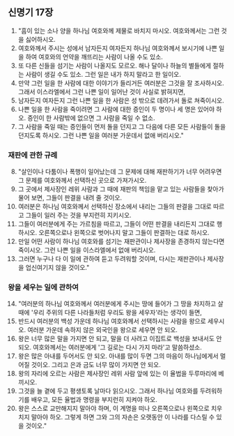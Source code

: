 ## 신명기 17장

1. "흠이 있는 소나 양을 하나님 여호와께 제물로 바치지 마시오. 여호와께서는 그런 것을 싫어하시오.
2. 여호와께서 주시는 성에서 남자든지 여자든지 하나님 여호와께서 보시기에 나쁜 일을 하여 여호와의 언약을 깨뜨리는 사람이 나올 수도 있소.
3. 또 다른 신들을 섬기는 사람이 나올지도 모르오. 해나 달이나 하늘의 별들에게 절하는 사람이 생길 수도 있소. 그런 일은 내가 하지 말라고 한 일이오.
4. 만약 그런 일을 한 사람에 대한 이야기가 들리거든 여러분은 그것을 잘 조사하시오. 그래서 이스라엘에서 그런 나쁜 일이 일어난 것이 사실로 밝혀지면,
5. 남자든지 여자든지 그런 나쁜 일을 한 사람은 성 밖으로 데려가서 돌로 쳐죽이시오.
6. 나쁜 일을 한 사람을 죽이려면 그 사람에 대한 증인이 두 명이나 세 명은 있어야 하오. 증인이 한 사람밖에 없으면 그 사람을 죽일 수 없소.
7. 그 사람을 죽일 때는 증인들이 먼저 돌을 던지고 그 다음에 다른 모든 사람들이 돌을 던지도록 하시오. 그런 나쁜 일을 여러분 가운데서 없애 버리시오."
### 재판에 관한 규례
8. "살인이나 다툼이나 폭행이 일어났는데 그 문제에 대해 재판하기가 너무 어려우면 그 문제를 여호와께서 선택하신 곳으로 가져가시오.
9. 그 곳에서 제사장인 레위 사람과 그 때에 재판의 책임을 맡고 있는 사람들을 찾아가 물어 보면, 그들이 판결을 내려 줄 것이오.
10. 여러분은 하나님 여호와께서 선택하신 장소에서 내리는 그들의 판결을 그대로 따르고 그들이 일러 주는 것을 부지런히 지키시오.
11. 그들이 여러분에게 주는 가르침을 따르고, 그들이 어떤 판결을 내리든지 그대로 행하시오. 오른쪽으로나 왼쪽으로 벗어나지 말고 그들이 판결하는 대로 하시오.
12. 만일 어떤 사람이 하나님 여호와를 섬기는 재판관이나 제사장을 존경하지 않는다면 죽이시오. 그런 나쁜 일을 이스라엘에서 없애 버리시오.
13. 그러면 누구나 다 이 일에 관하여 듣고 두려워할 것이며, 다시는 재판관이나 제사장을 업신여기지 않을 것이오."
### 왕을 세우는 일에 관하여
14. "여러분의 하나님 여호와께서 여러분에게 주시는 땅에 들어가 그 땅을 차지하고 살 때에 '우리 주위의 다른 나라들처럼 우리도 왕을 세우자'라는 생각이 들면,
15. 반드시 여러분의 백성 가운데 하나님 여호와께서 선택하시는 사람을 왕으로 세우시오. 여러분 가운데 속하지 않은 외국인을 왕으로 세우면 안 되오.
16. 왕은 너무 많은 말을 가지면 안 되고, 말을 더 사려고 이집트로 백성을 보내서도 안 되오. 여호와께서는 여러분에게 '그 길로는 다시 가지 마라'고 말씀하셨소.
17. 왕은 많은 아내를 두어서도 안 되오. 아내를 많이 두면 그의 마음이 하나님에게서 멀어질 것이오. 그리고 은과 금도 너무 많이 가지면 안 되오.
18. 왕의 자리에 오르는 사람은 제사장인 레위 사람 앞에 있는 이 율법을 두루마리에 베끼시오.
19. 그것을 늘 곁에 두고 평생토록 날마다 읽으시오. 그래서 하나님 여호와를 두려워하기를 배우고, 모든 율법과 명령을 부지런히 지켜야 하오.
20. 왕은 스스로 교만해지지 말아야 하며, 이 계명을 떠나 오른쪽으로나 왼쪽으로 치우치지 말아야 하오. 그렇게 하면 그와 그의 자손은 오랫동안 이 나라를 다스릴 수 있을 것이오."